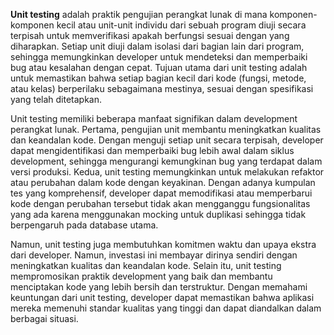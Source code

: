 **Unit testing** adalah praktik pengujian perangkat lunak di mana komponen-komponen kecil atau unit-unit individu dari sebuah program diuji secara terpisah untuk memverifikasi apakah berfungsi sesuai dengan yang diharapkan. Setiap unit diuji dalam isolasi dari bagian lain dari program, sehingga memungkinkan developer untuk mendeteksi dan memperbaiki bug atau kesalahan dengan cepat. Tujuan utama dari unit testing adalah untuk memastikan bahwa setiap bagian kecil dari kode (fungsi, metode, atau kelas) berperilaku sebagaimana mestinya, sesuai dengan spesifikasi yang telah ditetapkan.

Unit testing memiliki beberapa manfaat signifikan dalam development perangkat lunak. Pertama, pengujian unit membantu meningkatkan kualitas dan keandalan kode. Dengan menguji setiap unit secara terpisah, developer dapat mengidentifikasi dan memperbaiki bug lebih awal dalam siklus development, sehingga mengurangi kemungkinan bug yang terdapat dalam versi produksi. Kedua, unit testing memungkinkan untuk melakukan refaktor atau perubahan dalam kode dengan keyakinan. Dengan adanya kumpulan tes yang komprehensif, developer dapat memodifikasi atau memperbarui kode dengan perubahan tersebut tidak akan mengganggu fungsionalitas yang ada karena menggunakan mocking untuk duplikasi sehingga tidak berpengaruh pada database utama.

Namun, unit testing juga membutuhkan komitmen waktu dan upaya ekstra dari developer. Namun, investasi ini membayar dirinya sendiri dengan meningkatkan kualitas dan keandalan kode. Selain itu, unit testing mempromosikan praktik development yang baik dan membantu menciptakan kode yang lebih bersih dan terstruktur. Dengan memahami keuntungan dari unit testing, developer dapat memastikan bahwa aplikasi mereka memenuhi standar kualitas yang tinggi dan dapat diandalkan dalam berbagai situasi.